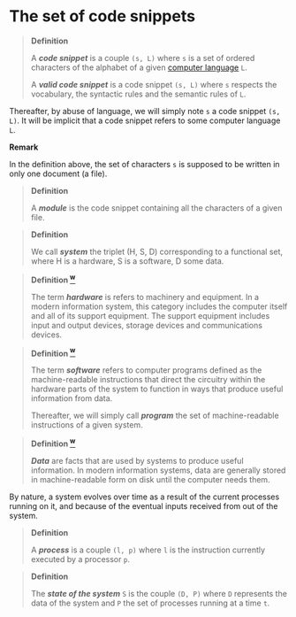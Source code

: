 # The set of code snippets

> **Definition**
>
> A ***code snippet*** is a couple `(s, L)` where `s` is a set of ordered characters of the alphabet of a given [computer language](https://en.wikipedia.org/wiki/Computer_language) `L`.
>
> A ***valid code snippet*** is a code snippet `(s, L)` where `s` respects the vocabulary, the syntactic rules and the semantic rules of `L`.

Thereafter, by abuse of language, we will simply note `s` a code snippet `(s, L)`. It will be implicit that a code snippet refers to some computer language `L`.

**Remark**

In the definition above, the set of characters `s` is supposed to be written in only one document (a file).

> **Definition**
>
> A ***module*** is the code snippet containing all the characters of a given file.

> **Definition**
>
> We call ***system*** the triplet (H, S, D) corresponding to a functional set, where H is a hardware, S is a software, D some data.


> **Definition [<sup>w</sup>](https://en.wikipedia.org/wiki/Information_system)**
>
> The term ***hardware*** is refers to machinery and equipment. In a modern information system, this category includes the computer itself and all of its support equipment. The support equipment includes input and output devices, storage devices and communications devices.

> **Definition [<sup>w</sup>](https://en.wikipedia.org/wiki/Information_system)**
>
> The term ***software*** refers to computer programs defined as the machine-readable instructions that direct the circuitry within the hardware parts of the system to function in ways that produce useful information from data.
>
> Thereafter, we will simply call ***program*** the set of machine-readable instructions of a given system.

> **Definition [<sup>w</sup>](https://en.wikipedia.org/wiki/Information_system)**
>
> ***Data*** are facts that are used by systems to produce useful information. In modern information systems, data are generally stored in machine-readable form on disk until the computer needs them.

By nature, a system evolves over time as a result of the current processes running on it, and because of the eventual inputs received from out of the system.

> **Definition**
>
> A ***process*** is a couple `(l, p)` where `l` is the instruction currently executed by a processor `p`.


> **Definition**
>
> The ***state of the system*** `S` is the couple `(D, P)` where `D` represents the data of the system and `P` the set of processes running at a time `t`.



